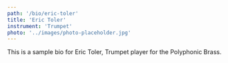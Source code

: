 ```yaml
---
path: '/bio/eric-toler'
title: 'Eric Toler'
instrument: 'Trumpet'
photo: '../images/photo-placeholder.jpg'
---
```


This is a sample bio for Eric Toler, Trumpet player for the Polyphonic Brass.
